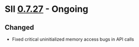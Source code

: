 # Sll [0.7.27] - Ongoing

## Changed

- Fixed critical uninitialized memory access bugs in API calls

[0.7.27]: https://github.com/sl-lang/sll/compare/sll-v0.7.26...main
